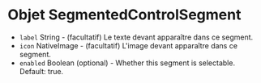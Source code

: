 # Objet SegmentedControlSegment

* `label` String - (facultatif) Le texte devant apparaître dans ce segment.
* `icon` NativeImage - (facultatif) L'image devant apparaître dans ce segment.
* `enabled` Boolean (optional) - Whether this segment is selectable. Default: true.
